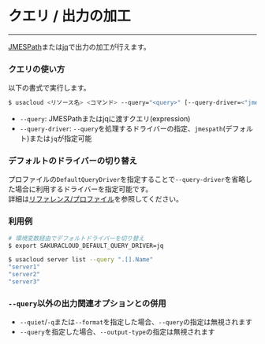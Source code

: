 # クエリ / 出力の加工

---

[JMESPath](https://jmespath.org)または[jq](https://stedolan.github.io/jq/)で出力の加工が行えます。 

### クエリの使い方

以下の書式で実行します。

```bash
$ usacloud <リソース名> <コマンド> --query="<query>" [--query-driver=<"jmespath"|"jq">] [ID or Name or Tags]
```

- `--query`: JMESPathまたはjqに渡すクエリ(expression)
- `--query-driver`: `--query`を処理するドライバーの指定、`jmespath`(デフォルト)または`jq`が指定可能

### デフォルトのドライバーの切り替え

プロファイルの`DefaultQueryDriver`を指定することで`--query-driver`を省略した場合に利用するドライバーを指定可能です。  
詳細は[リファレンス/プロファイル](../../references/profile)を参照してください。  

### 利用例

```sh
# 環境変数経由でデフォルトドライバーを切り替え
$ export SAKURACLOUD_DEFAULT_QUERY_DRIVER=jq

$ usacloud server list --query ".[].Name"
"server1"
"server2"
"server3"
```

### `--query`以外の出力関連オプションとの併用

- `--quiet`/`-q`または`--format`を指定した場合、`--query`の指定は無視されます
- `--query`を指定した場合、`--output-type`の指定は無視されます